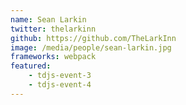 ```yaml
---
name: Sean Larkin
twitter: thelarkinn
github: https://github.com/TheLarkInn
image: /media/people/sean-larkin.jpg
frameworks: webpack
featured: 
    - tdjs-event-3
    - tdjs-event-4
---
```


